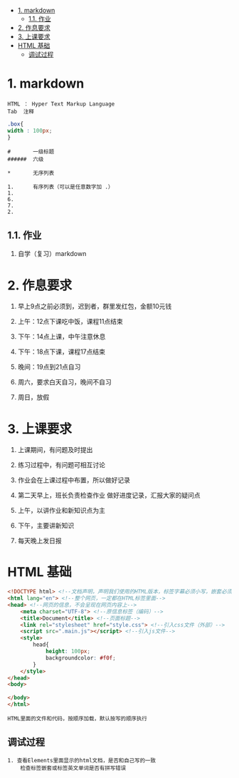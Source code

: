 <!-- TOC -->

- [1. markdown](#1-markdown)
    - [1.1. 作业](#11-作业)
- [2. 作息要求](#2-作息要求)
- [3. 上课要求](#3-上课要求)
- [HTML 基础](#html-基础)
    - [调试过程](#调试过程)

<!-- /TOC -->
# 1. markdown

    HTML ： Hyper Text Markup Language
    Tab  注释
```css
.box{
width : 100px;
}
```
    #       一级标题
    ######  六级

    *       无序列表

    1.      有序列表（可以是任意数字加 .）
    1.
    6.
    7.
    2.

## 1.1. 作业

1. 自学（复习）markdown

# 2. 作息要求

1. 早上9点之前必须到，迟到者，群里发红包，金额10元钱

2. 上午：12点下课吃中饭，课程11点结束

3. 下午：14点上课，中午注意休息

4. 下午：18点下课，课程17点结束

5. 晚间：19点到21点自习

6. 周六，要求白天自习，晚间不自习

7. 周日，放假

# 3. 上课要求

1. 上课期间，有问题及时提出

2. 练习过程中，有问题可相互讨论

3. 作业会在上课过程中布置，所以做好记录

4. 第二天早上，班长负责检查作业
    做好进度记录，汇报大家的疑问点

5. 上午，以讲作业和新知识点为主

6. 下午，主要讲新知识

0. 每天晚上发日报

# HTML 基础

```html
<!DOCTYPE html> <!--文档声明，声明我们使用的HTML版本，标签字幕必须小写，嵌套必须正确-->
<html lang="en"> <!--整个网页，一定都在HTML标签里面-->
<head> <!--网页的信息，不会呈现在网页内容上-->
    <meta charset="UTF-8"> <!--原信息标签（编码）-->
    <title>Document</title> <!--页面标题-->
    <link rel="stylesheet" href="style.css"> <!--引入css文件（外部）-->
    <script src=".main.js"></script> <!--引入js文件-->
    <style>
        head{
            height: 100px;
            backgroundcolor: #f0f;
        }
    </style>
</head>
<body>
    
</body>
</html>
```
    HTML里面的文件和代码，按顺序加载，默认按写的顺序执行

## 调试过程

    1. 查看Elements里面显示的html文档，是否和自己写的一致
        检查标签嵌套或标签英文单词是否有拼写错误